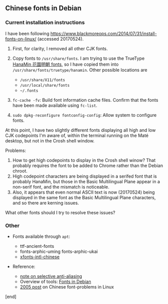 ## Chinese fonts in Debian

### Current installation instructions

I have been following https://www.blackmoreops.com/2014/07/31/install-fonts-on-linux/ (accessed 20170524).

 1. First, for clarity, I removed all other CJK fonts.
 1. Copy fonts to `/usr/share/fonts`. I am trying to use the TrueType [HanaMin 花園明朝 fonts](www.fonts.jp/hanazono/), so I have copied them into `/usr/share/fonts/truetype/hanamin`. Other possible locations are
 
    * `/usr/share/X11/fonts`
    * `/usr/local/share/fonts`
    * `~/.fonts`
 
 1. `fc-cache -fv`: Build font information cache files. Confirm that the fonts have been made available using `fc-list`.
 1. `sudo dpkg-reconfigure fontconfig-config`: Allow system to configure fonts.

At this point, I have two slightly different fonts displaying all high and low CJK codepoints I'm aware of, within the terminal running on the Maté desktop, but not in the Crosh shell window.

Problems:

 1. How to get high codepoints to display in the Crosh shell winow? That probably requires the font to be added to Chrome rather than the Debian chroot.
 1. High codepoint characters are being displayed in a serifed font that is probably HanaMin, but those in the Basic Multilingual Plane appear in a non-serif font, and the mismatch is noticeable. 
 2. Also, it appears that even normal ASCII text is now (20170524) being displayed in the same font as the Basic Multilingual Plane characters, and so there are kerning issues.

What other fonts should I try to resolve these issues?

### Other

 * Fonts available through `apt`:

   * ttf-ancient-fonts
   * fonts-arphic-uming fonts-arphic-ukai
   * [xfonts-intl-chinese](https://packages.debian.org/search?keywords=xfonts-intl-chinese)

 * Reference:
 
   * [note on selective anti-aliasing](https://gideontsang.wordpress.com/2007/07/16/chinese-fonts-in-linux-blur-when-antialias-is-true/)
   * Overview of tools: [Fonts in Debian](https://wiki.debian.org/Fonts)
   * [2005 post](http://forums.debian.net/viewtopic.php?f=6&t=2563) on Chinese font-problems in Linux
    
[end]
